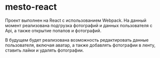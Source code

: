 # mesto-react
Проект выполнен на React c использованием Webpack. 
На данный момент реализована подгрузка фотографий и данных пользователя с Api, а также открытие попапов и фотографий. 

В будущем будет реализована возможность редактировать данные пользователя, включая аватар, а также добавлять фотографии в ленту, ставить лайки и удалять фотографии.